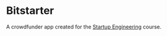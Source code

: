 # Bitstarter #

A crowdfunder app created for the [Startup Engineering](https://www.coursera.org/course/startup) course. 
